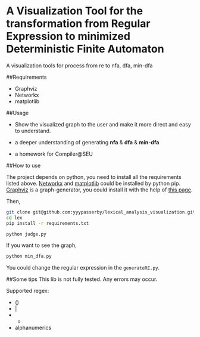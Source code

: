A Visualization Tool for the transformation from Regular Expression to minimized Deterministic Finite Automaton 
==============================

A visualization tools for process from re to nfa, dfa, min-dfa

##Requirements

- Graphviz
- Networkx
- matplotlib

##Usage

- Show the visualized graph to the user and make it more direct and easy to understand.

- a deeper understanding of generating **nfa** & **dfa** & **min-dfa**

- a homework for Compiler@SEU

##How to use

The project depends on python, you need to install all the requirements listed above. [Networkx](http://networkx.github.io/) and [matplotlib](http://matplotlib.org/) could be installed by python pip. [Graphviz](http://graphviz.org/) is a graph-generator, you could install it with the help of [this page](http://graphviz.org/Download.php).

Then,

```bash
git clone git@github.com:yyypasserby/lexical_analysis_visualization.git lex
cd lex
pip install -r requirements.txt

python judge.py
```

If you want to see the graph, 

```bash
python min_dfa.py
```

You could change the regular expression in the ```generateRE.py```.

##Some tips
This lib is not fully tested. Any errors may occur.

Supported regex:

- ()
- |
- *
- alphanumerics

